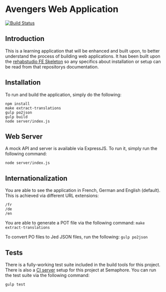 # Avengers Web Application
[![Build Status](https://semaphoreapp.com/api/v1/projects/eddde0c2-684f-4a4d-a3e1-ffcfba4170fc/357938/badge.png)](https://semaphoreapp.com/antwan1986/avengers-web-application)

## Introduction
This is a learning application that will be enhanced and built upon, to better understand the process of building web applications. It has been built upon the [rehabstudio FE Skeleton](https://github.com/rehabstudio/fe-skeleton) so any specifics about installation or setup can be read from that repositorys documentation.

## Installation
To run and build the application, simply do the following:

```
npm install
make extract-translations
gulp po2json
gulp build
node server/index.js
```

## Web Server
A mock API and server is available via ExpressJS. To run it, simply run the following command:

```node server/index.js```

## Internationalization

You are able to see the application in French, German and English (default). This is achieved via different URL extensions:

```
/fr
/de
/en
```

You are able to generate a POT file via the following command:
```make extract-translations```

To convert PO files to Jed JSON files, run the following:
```gulp po2json```

## Tests
There is a fully-working test suite included in the build tools for this project. There is also a [CI server](https://semaphoreapp.com/antwan1986/avengers-web-application) setup for this project at Semaphore. You can run the test suite via the following command:

```gulp test```